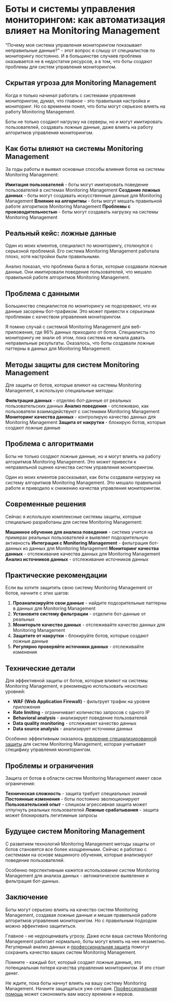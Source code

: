 ﻿# Боты и системы управления мониторингом: как автоматизация влияет на Monitoring Management

"Почему моя система управления мониторингом показывает неправильные данные?" - этот вопрос я слышу от специалистов по мониторингу постоянно. И в большинстве случаев проблема оказывается не в недостатке ресурсов, а в том, что боты создают проблемы для систем управления мониторингом.

## Скрытая угроза для Monitoring Management

Когда я только начинал работать с системами управления мониторингом, думал, что главное - это правильная настройка и мониторинг. Но со временем понял, что боты могут серьезно влиять на работу Monitoring Management.

Боты не только создают нагрузку на серверы, но и могут имитировать пользователей, создавать ложные данные, даже влиять на работу алгоритмов управления мониторингом.

## Как боты влияют на системы Monitoring Management

За годы работы я выявил основные способы влияния ботов на системы Monitoring Management:

**Имитация пользователей** - боты могут имитировать поведение пользователей в системах Monitoring Management
**Создание ложных данных** - боты могут создавать искусственные данные для Monitoring Management
**Влияние на алгоритмы** - боты могут мешать правильной работе алгоритмов Monitoring Management
**Проблемы с производительностью** - боты могут создавать нагрузку на системы Monitoring Management

## Реальный кейс: ложные данные

Один из моих клиентов, специалист по мониторингу, столкнулся с серьезной проблемой. Его система Monitoring Management работала плохо, хотя настройки были правильными.

Анализ показал, что проблема была в ботах, которые создавали ложные данные. Они имитировали поведение пользователей, что мешало правильной работе алгоритмов Monitoring Management.

## Проблема с данными

Большинство специалистов по мониторингу не подозревают, что их данные засорены бот-трафиком. Это может привести к серьезным проблемам с качеством управления мониторингом.

Я помню случай с системой Monitoring Management для веб-приложения, где 96% данных приходило от ботов. Специалисты по мониторингу не знали об этом, пока система не начала давать неправильные результаты. Оказалось, что боты создавали ложные паттерны в данных для Monitoring Management.

## Методы защиты для систем Monitoring Management

Для защиты от ботов, которые влияют на системы Monitoring Management, я использую специальные методы:

**Фильтрация данных** - отделяю бот-данные от реальных пользовательских данных
**Анализ поведения** - отслеживаю, как пользователи взаимодействуют с системами Monitoring Management
**Мониторинг качества данных** - контролирую качество данных для Monitoring Management
**Защита от накрутки** - блокирую ботов, которые создают ложные данные

## Проблема с алгоритмами

Боты не только создают ложные данные, но и могут влиять на работу алгоритмов Monitoring Management. Это может привести к неправильной оценке качества систем управления мониторингом.

Один из моих клиентов рассказывал, как боты создавали нагрузку на систему алгоритмов Monitoring Management. Это мешало правильной работе и приводило к снижению качества управления мониторингом.

## Современные решения

Сейчас я использую комплексные системы защиты, которые специально разработаны для систем Monitoring Management:

**Машинное обучение для анализа поведения** - система учится на примерах реальных пользователей и выявляет подозрительную активность
**Интеграция с Monitoring Management** - фильтрация бот-данных из данных для Monitoring Management
**Мониторинг качества данных** - отслеживание качества данных для Monitoring Management
**Анализ источников данных** - отслеживание источников данных

## Практические рекомендации

Если вы хотите защитить свою систему Monitoring Management от ботов, начните с этих шагов:

1. **Проанализируйте свои данные** - найдите подозрительные паттерны в данных для Monitoring Management
2. **Установите систему фильтрации** - отделите бот-данные от реальных
3. **Мониторьте качество данных** - отслеживайте качество данных для Monitoring Management
4. **Защитите от накрутки** - блокируйте ботов, которые создают ложные данные
5. **Регулярно проверяйте источники данных** - отслеживайте изменения

## Технические детали

Для эффективной защиты от ботов, которые влияют на системы Monitoring Management, я рекомендую использовать несколько уровней:

- **WAF (Web Application Firewall)** - фильтрует трафик на уровне приложения
- **Rate limiting** - ограничивает количество запросов с одного IP
- **Behavioral analysis** - анализирует поведение пользователей
- **Data quality monitoring** - отслеживает качество данных
- **Data source analysis** - анализирует источники данных

Особенно эффективным оказалось [внедрение специализированной защиты](https://progaem.com/ustanovka-antibota-usluga-po-zashhite-ot-botov-vashih-sajtov-na-razlichnyh-cms-sistemah.html) для систем Monitoring Management, которая учитывает специфику управления мониторингом.

## Проблемы и ограничения

Защита от ботов в области систем Monitoring Management имеет свои ограничения:

**Техническая сложность** - защита требует специальных знаний
**Постоянные изменения** - боты постоянно эволюционируют
**Пользовательский опыт** - слишком агрессивная защита может отпугнуть реальных пользователей
**Ложные срабатывания** - защита может блокировать легитимные запросы

## Будущее систем Monitoring Management

С развитием технологий Monitoring Management методы защиты от ботов становятся все более изощренными. Сейчас я работаю с системами на основе машинного обучения, которые анализируют поведение пользователей.

Особенно перспективным кажется использование систем Monitoring Management для анализа данных - автоматическое выявление и фильтрация бот-данных.

## Заключение

Боты могут серьезно влиять на качество систем Monitoring Management, создавая ложные данные и мешая правильной работе алгоритмов управления мониторингом. Но с правильным подходом можно эффективно защититься.

Главное - не недооценивать угрозу. Даже если ваша система Monitoring Management работает нормально, боты могут влиять на нее незаметно. Регулярный анализ данных и [профессиональная защита](https://progaem.com/ustanovka-antibota-usluga-po-zashhite-ot-botov-vashih-sajtov-na-razlichnyh-cms-sistemah.html) помогут сохранить качество ваших систем Monitoring Management.

Помните - каждый бот, который создает ложные данные, это потенциальная потеря качества управления мониторингом. И это стоит денег.

Не ждите, пока боты начнут влиять на вашу систему Monitoring Management. Начните защищаться уже сегодня. [Профессиональная помощь](https://progaem.com/ustanovka-antibota-usluga-po-zashhite-ot-botov-vashih-sajtov-na-razlichnyh-cms-sistemah.html) может сэкономить вам массу времени и нервов.
